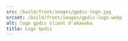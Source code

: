 ```yaml
---
src: /build/front/images/gpdis-logo.jpg
srcset: /build/front/images/gpdis-logo.webp
alt: logo gpdis client d'akawaka
title: Logo Gpdis
---
```

